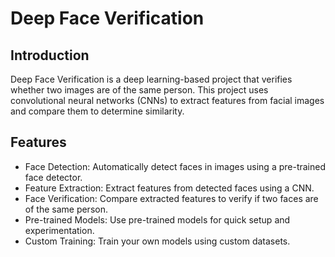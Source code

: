 # Deep Face Verification
## Introduction
Deep Face Verification is a deep learning-based project that verifies whether two images are of the same person. This project uses convolutional neural networks (CNNs) to extract features from facial images and compare them to determine similarity.

## Features
- Face Detection: Automatically detect faces in images using a pre-trained face detector.
- Feature Extraction: Extract features from detected faces using a CNN.
- Face Verification: Compare extracted features to verify if two faces are of the same person.
- Pre-trained Models: Use pre-trained models for quick setup and experimentation.
- Custom Training: Train your own models using custom datasets.

